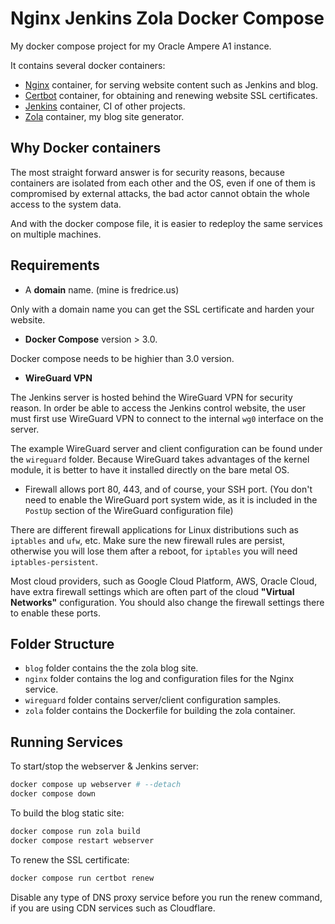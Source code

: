 # Nginx Jenkins Zola Docker Compose

My docker compose project for my Oracle Ampere A1 instance.

It contains several docker containers:

* [Nginx](https://nginx.org/) container, for serving website content such as Jenkins and blog.
* [Certbot](https://certbot.eff.org/) container, for obtaining and renewing website SSL certificates.
* [Jenkins](https://www.jenkins.io/) container, CI of other projects.
* [Zola](https://www.getzola.org/) container, my blog site generator.

## Why Docker containers

The most straight forward answer is for security reasons, because containers are isolated from each other and the OS, even if one of them is compromised by external attacks, the bad actor cannot obtain the whole access to the system data.

And with the docker compose file, it is easier to redeploy the same services on multiple machines.

## Requirements

* A **domain** name. (mine is fredrice.us)

Only with a domain name you can get the SSL certificate and harden your website.

* **Docker Compose** version > 3.0.

Docker compose needs to be highier than 3.0 version.

* **WireGuard VPN**

The Jenkins server is hosted behind the WireGuard VPN for security reason. In order be able to access the Jenkins control website, the user must first use WireGuard VPN to connect to the internal `wg0` interface on the server.

The example WireGuard server and client configuration can be found under the `wireguard` folder. Because WireGuard takes advantages of the kernel module, it is better to have it installed directly on the bare metal OS.

* Firewall allows port 80, 443, and of course, your SSH port. (You don't need to enable the WireGuard port system wide, as it is included in the `PostUp` section of the WireGuard configuration file)

There are different firewall applications for Linux distributions such as `iptables` and `ufw`, etc. Make sure the new firewall rules are persist, otherwise you will lose them after a reboot, for `iptables` you will need `iptables-persistent`.

Most cloud providers, such as Google Cloud Platform, AWS, Oracle Cloud, have extra firewall settings which are often part of the cloud **"Virtual Networks"** configuration. You should also change the firewall settings there to enable these ports.

## Folder Structure

* `blog` folder contains the the zola blog site.
* `nginx` folder contains the log and configuration files for the Nginx service.
* `wireguard` folder contains server/client configuration samples.
* `zola` folder contains the Dockerfile for building the zola container.

## Running Services

To start/stop the webserver & Jenkins server:

```bash
docker compose up webserver # --detach
docker compose down
```

To build the blog static site:

```bash
docker compose run zola build
docker compose restart webserver
```

To renew the SSL certificate:

```bash
docker compose run certbot renew
```

Disable any type of DNS proxy service before you run the renew command, if you are using CDN services such as Cloudflare.